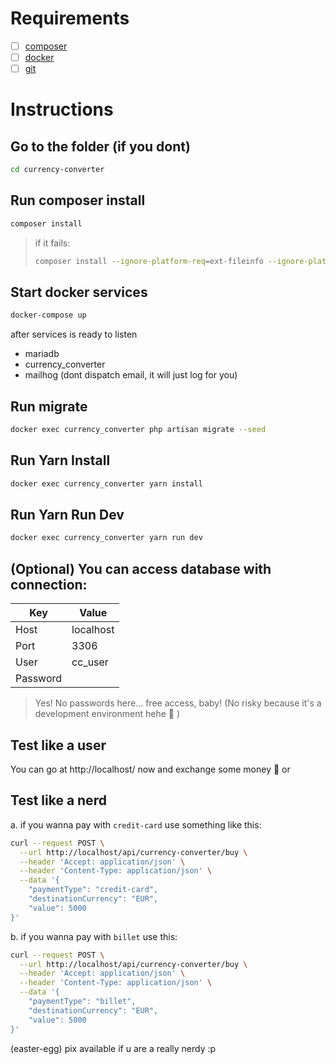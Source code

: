 # Requirements
- [ ] [composer](https://getcomposer.org/download/) 
- [ ] [docker](https://docs.docker.com/get-docker/)
- [ ] [git](https://git-scm.com/downloads)

# Instructions

## Go to the folder (if you dont)

```sh
cd currency-converter
```

## Run composer install

```sh
composer install
```
> if it fails:
> ```sh
> composer install --ignore-platform-req=ext-fileinfo --ignore-platform-req=ext-fileinfo
> ```

## Start docker services

```sh
docker-compose up
```

after services is ready to listen
- mariadb
- currency_converter
- mailhog (dont dispatch email, it will just log for you)

## Run migrate

```sh
docker exec currency_converter php artisan migrate --seed
```

## Run Yarn Install 
```sh
docker exec currency_converter yarn install
```

## Run Yarn Run Dev 
```sh
docker exec currency_converter yarn run dev
```

## (Optional) You can access database with connection:

Key | Value
-- | --
Host | localhost
Port | 3306
User | cc_user
Password |

> Yes! No passwords here... free access, baby! (No risky because it's a development environment hehe :eyes: ) 

## Test like a user

You can go at http://localhost/ now and exchange some money :money_with_wings: or

## Test like a nerd

a. if you wanna pay with `credit-card` use something like this:

```sh
curl --request POST \
  --url http://localhost/api/currency-converter/buy \
  --header 'Accept: application/json' \
  --header 'Content-Type: application/json' \
  --data '{
	"paymentType": "credit-card",
	"destinationCurrency": "EUR",
	"value": 5000
}'
```

b. if you wanna pay with `billet` use this:
```sh
curl --request POST \
  --url http://localhost/api/currency-converter/buy \
  --header 'Accept: application/json' \
  --header 'Content-Type: application/json' \
  --data '{
	"paymentType": "billet",
	"destinationCurrency": "EUR",
	"value": 5000
}'
```

(easter-egg) pix available if u are a really nerdy :p
